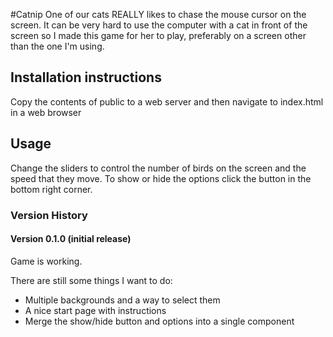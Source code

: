 #Catnip
One of our cats REALLY likes to chase the mouse cursor on the screen. It can be very hard to use the computer with a
cat in front of the screen so I made this game for her to play, preferably on a screen other than the one I'm using.

## Installation instructions
Copy the contents of public to a web server and then navigate to index.html in a web browser

## Usage
Change the sliders to control the number of birds on the screen and the speed that they move.
To show or hide the options click the button in the bottom right corner.

### Version History

#### Version 0.1.0 (initial release)
Game is working.

There are still some things I want to do:
* Multiple backgrounds and a way to select them
* A nice start page with instructions
* Merge the show/hide button and options into a single component